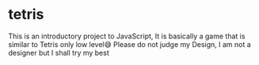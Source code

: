 # tetris
This is an introductory project to JavaScript, It is basically a game that is similar to Tetris only low level😅 Please do not judge my Design, I am not a designer but I shall try my best
